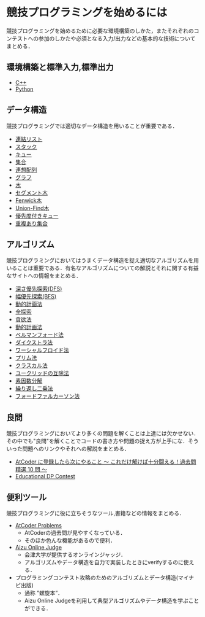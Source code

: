 # 競技プログラミングを始めるには
競技プログラミングを始めるために必要な環境構築のしかた，またそれぞれのコンテストへの参加のしかたや必須となる入力/出力などの基本的な技術についてまとめる．


## 環境構築と標準入力,標準出力
- [C++]()
- [Python]()


## データ構造
競技プログラミングでは適切なデータ構造を用いることが重要である．

- [連結リスト]()
- [スタック]()
- [キュー]()
- [集合]()
- [連想配列]()
- [グラフ]()
- [木]()
- [セグメント木]()
- [Fenwick木]()
- [Union-Find木]()
- [優先度付きキュー]()
- [重複あり集合]()


## アルゴリズム
競技プログラミングにおいてはうまくデータ構造を捉え適切なアルゴリズムを用いることは重要である．有名なアルゴリズムについての解説とそれに関する有益なサイトへの情報をまとめる．

- [深さ優先探索(DFS)]()
- [幅優先探索(BFS)]()
- [動的計画法]()
- [全探索]()
- [貪欲法]()
- [動的計画法]()
- [ベルマンフォード法]()
- [ダイクストラ法]()
- [ワーシャルフロイド法]()
- [プリム法]()
- [クラスカル法]()
- [ユークリッドの互除法]()
- [素因数分解]()
- [繰り返し二乗法]()
- [フォードファルカーソン法]()


## 良問
競技プログラミングにおいてより多くの問題を解くことは上達には欠かせない．その中でも"良問"を解くことでコードの書き方や問題の捉え方が上手にな．そういった問題へのリンクやそれへの解説をまとめる．

- [AtCoder に登録したら次にやること ～ これだけ解けば十分闘える！過去問精選 10 問 ～](https://qiita.com/drken/items/fd4e5e3630d0f5859067)
- [Educational DP Contest](https://atcoder.jp/contests/dp)


## 便利ツール

競技プログラミングに役に立ちそうなツール,書籍などの情報をまとめる．

- [AtCoder Problems](https://kenkoooo.com/atcoder)
	- AtCoderの過去問が見やすくなっている．
	- そのほか色んな機能があるので便利．
- [Aizu Online Judge](https://onlinejudge.u-aizu.ac.jp/)
	- 会津大学が提供するオンラインジャッジ．
	- アルゴリズムやデータ構造を自力で実装したときにverifyするのに使える．
- プログラミングコンテスト攻略のためのアルゴリズムとデータ構造(マイナビ出版)
	- 通称 ”螺旋本”．
	- Aizu Online Judgeを利用して典型アルゴリズムやデータ構造を学ぶことができる．
